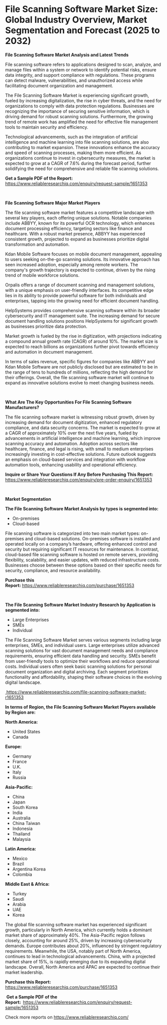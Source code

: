 <p><h1>File Scanning Software Market Size: Global Industry Overview, Market Segmentation and Forecast (2025 to 2032)</h1></p><p><strong>File Scanning Software Market Analysis and Latest Trends</strong></p>
<p><p>File scanning software refers to applications designed to scan, analyze, and manage files within a system or network to identify potential risks, ensure data integrity, and support compliance with regulations. These programs can detect malware, vulnerabilities, and unauthorized access while facilitating document organization and management.</p><p>The File Scanning Software Market is experiencing significant growth, fueled by increasing digitalization, the rise in cyber threats, and the need for organizations to comply with data protection regulations. Businesses are recognizing the importance of securing sensitive information, which is driving demand for robust scanning solutions. Furthermore, the growing trend of remote work has amplified the need for effective file management tools to maintain security and efficiency.</p><p>Technological advancements, such as the integration of artificial intelligence and machine learning into file scanning solutions, are also contributing to market expansion. These innovations enhance the accuracy and speed of scanning processes, making them more efficient. As organizations continue to invest in cybersecurity measures, the market is expected to grow at a CAGR of 7.6% during the forecast period, further solidifying the need for comprehensive and reliable file scanning solutions.</p></p>
<p><strong>Get a Sample PDF of the Report:&nbsp;</strong> <a href="https://www.reliableresearchiq.com/enquiry/request-sample/1651353?utm_campaign=3030&utm_medium=2&utm_source=Github&utm_content=ia&utm_term=09032025&utm_id=file-scanning-software">https://www.reliableresearchiq.com/enquiry/request-sample/1651353</a></p>
<p>&nbsp;</p>
<p><strong>File Scanning Software Major Market Players</strong></p>
<p><p>The file scanning software market features a competitive landscape with several key players, each offering unique solutions. Notable companies include ABBYY, known for its powerful OCR technology, which enhances document processing efficiency, targeting sectors like finance and healthcare. With a robust market presence, ABBYY has experienced consistent growth, projected to expand as businesses prioritize digital transformation and automation.</p><p>Kdan Mobile Software focuses on mobile document management, appealing to users seeking on-the-go scanning solutions. Its innovative approach has seen increased adoption, especially among remote workers. The company's growth trajectory is expected to continue, driven by the rising trend of mobile workforce solutions.</p><p>Orpalis offers a range of document scanning and management solutions, with a unique emphasis on user-friendly interfaces. Its competitive edge lies in its ability to provide powerful software for both individuals and enterprises, tapping into the growing need for efficient document handling.</p><p>HelpSystems provides comprehensive scanning software within its broader cybersecurity and IT management suite. The increasing demand for secure document handling solutions positions HelpSystems for significant growth as businesses prioritize data protection.</p><p>Market growth is fueled by the rise in digitization, with projections indicating a compound annual growth rate (CAGR) of around 10%. The market size is expected to reach billions as organizations further pivot towards efficiency and automation in document management. </p><p>In terms of sales revenue, specific figures for companies like ABBYY and Kdan Mobile Software are not publicly disclosed but are estimated to be in the range of tens to hundreds of millions, reflecting the high demand for their offerings. Overall, the file scanning software market will continue to expand as innovative solutions evolve to meet changing business needs.</p></p>
<p>&nbsp;</p>
<p><strong>What Are The Key Opportunities For File Scanning Software Manufacturers?</strong></p>
<p><p>The file scanning software market is witnessing robust growth, driven by increasing demand for document digitization, enhanced regulatory compliance, and data security concerns. The market is expected to grow at a CAGR of approximately 10% over the next five years, fueled by advancements in artificial intelligence and machine learning, which improve scanning accuracy and automation. Adoption across sectors like healthcare, finance, and legal is rising, with small to medium enterprises increasingly investing in cost-effective solutions. Future outlook suggests an emphasis on cloud-based services and integration with workflow automation tools, enhancing usability and operational efficiency.</p></p>
<p><strong>Inquire or Share Your Questions If Any Before Purchasing This Report:</strong> <a href="https://www.reliableresearchiq.com/enquiry/pre-order-enquiry/1651353?utm_campaign=3030&utm_medium=2&utm_source=Github&utm_content=ia&utm_term=09032025&utm_id=file-scanning-software">https://www.reliableresearchiq.com/enquiry/pre-order-enquiry/1651353</a></p>
<p>&nbsp;</p>
<p><strong>Market Segmentation</strong></p>
<p><strong>The File Scanning Software Market Analysis by types is segmented into:</strong></p>
<p><ul><li>On-premises</li><li>Cloud-based</li></ul></p>
<p><p>File scanning software is categorized into two main market types: on-premises and cloud-based solutions. On-premises software is installed and operated locally on a company’s hardware, offering enhanced control and security but requiring significant IT resources for maintenance. In contrast, cloud-based file scanning software is hosted on remote servers, providing flexibility, scalability, and easier updates, with reduced infrastructure costs. Businesses choose between these options based on their specific needs for security, compliance, and resource availability.</p></p>
<p><strong>Purchase this Report:&nbsp;</strong><a href="https://www.reliableresearchiq.com/purchase/1651353?utm_campaign=3030&utm_medium=2&utm_source=Github&utm_content=ia&utm_term=09032025&utm_id=file-scanning-software">https://www.reliableresearchiq.com/purchase/1651353</a></p>
<p>&nbsp;</p>
<p><strong>The File Scanning Software Market Industry Research by Application is segmented into:</strong></p>
<p><ul><li>Large Enterprises</li><li>SMEs</li><li>Individual</li></ul></p>
<p><p>The File Scanning Software Market serves various segments including large enterprises, SMEs, and individual users. Large enterprises utilize advanced scanning solutions for vast document management needs and compliance requirements, ensuring efficient data handling and security. SMEs benefit from user-friendly tools to optimize their workflows and reduce operational costs. Individual users often seek basic scanning solutions for personal document organization and digital archiving. Each segment prioritizes functionality and affordability, shaping their software choices in the evolving digital landscape.</p></p>
<p><a href="https://www.reliableresearchiq.com/file-scanning-software-market-r1651353?utm_campaign=3030&utm_medium=2&utm_source=Github&utm_content=ia&utm_term=09032025&utm_id=file-scanning-software">&nbsp;https://www.reliableresearchiq.com/file-scanning-software-market-r1651353</a></p>
<p><strong>In terms of Region, the File Scanning Software Market Players available by Region are:</strong></p>
<p>
    <p> <strong> North America: </strong>
        <ul>
            <li>United States</li>
            <li>Canada</li>
        </ul>
        </p> 
    <p> <strong> Europe: </strong>
        <ul>
            <li>Germany</li>
            <li>France</li>
            <li>U.K.</li>
            <li>Italy</li>
            <li>Russia</li>
        </ul>
        </p> 
    <p> <strong> Asia-Pacific: </strong>
        <ul>
            <li>China</li>
            <li>Japan</li>
            <li>South Korea</li>
            <li>India</li>
            <li>Australia</li>
            <li>China Taiwan</li>
            <li>Indonesia</li>
            <li>Thailand</li>
            <li>Malaysia</li>
        </ul>
        </p> 
    <p> <strong> Latin America: </strong>
        <ul>
            <li>Mexico</li>
            <li>Brazil</li>
            <li>Argentina Korea</li>
            <li>Colombia</li>
        </ul>
        </p> 
    <p> <strong> Middle East & Africa: </strong>
        <ul>
            <li>Turkey</li>
            <li>Saudi</li>
            <li>Arabia</li>
            <li>UAE</li>
            <li>Korea</li>
        </ul>
    </p>
    </p>
<p><p>The global file scanning software market has experienced significant growth, particularly in North America, which currently holds a dominant market share of approximately 40%. The Asia-Pacific region follows closely, accounting for around 25%, driven by increasing cybersecurity demands. Europe contributes about 20%, influenced by stringent regulatory requirements. Meanwhile, the USA, notably part of North America, continues to lead in technological advancements. China, with a projected market share of 15%, is rapidly emerging due to its expanding digital landscape. Overall, North America and APAC are expected to continue their market leadership.</p></p>
<p><strong>Purchase this Report: </strong><a href="https://www.reliableresearchiq.com/purchase/1651353?utm_campaign=3030&utm_medium=2&utm_source=Github&utm_content=ia&utm_term=09032025&utm_id=file-scanning-software">https://www.reliableresearchiq.com/purchase/1651353</a></p>
<p>&nbsp;<strong>Get a Sample PDF of the Report:&nbsp;&nbsp;</strong><a href="https://www.reliableresearchiq.com/enquiry/request-sample/1651353?utm_campaign=3030&utm_medium=2&utm_source=Github&utm_content=ia&utm_term=09032025&utm_id=file-scanning-software">https://www.reliableresearchiq.com/enquiry/request-sample/1651353</a></p>
<p><strong></strong></p>
<p>Check more reports on <a href="https://www.reliableresearchiq.com/?utm_campaign=3030&utm_medium=2&utm_source=Github&utm_content=ia&utm_term=09032025&utm_id=file-scanning-software">https://www.reliableresearchiq.com/</a></p>